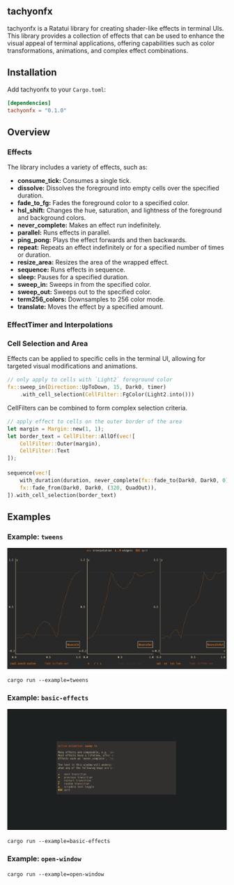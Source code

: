 ## tachyonfx

tachyonfx is a Ratatui library for creating shader-like effects in terminal UIs.
This library provides a collection of effects that can be used to enhance the
visual appeal of terminal applications, offering capabilities such as color
transformations, animations, and complex effect combinations.

## Installation
Add tachyonfx to your `Cargo.toml`:

```toml
[dependencies]
tachyonfx = "0.1.0"
```

## Overview


### Effects

The library includes a variety of effects, such as:

- **consume_tick:** Consumes a single tick.
- **dissolve:** Dissolves the foreground into empty cells over the specified duration.
- **fade_to_fg:** Fades the foreground color to a specified color.
- **hsl_shift:** Changes the hue, saturation, and lightness of the foreground and background colors.
- **never_complete:** Makes an effect run indefinitely.
- **parallel:** Runs effects in parallel.
- **ping_pong:** Plays the effect forwards and then backwards.
- **repeat:** Repeats an effect indefinitely or for a specified number of times or duration.
- **resize_area:** Resizes the area of the wrapped effect.
- **sequence:** Runs effects in sequence.
- **sleep:** Pauses for a specified duration.
- **sweep_in:** Sweeps in from the specified color.
- **sweep_out:** Sweeps out to the specified color.
- **term256_colors:** Downsamples to 256 color mode.
- **translate:** Moves the effect by a specified amount.

### EffectTimer and Interpolations

### Cell Selection and Area

Effects can be applied to specific cells in the terminal UI, allowing for targeted visual
modifications and animations.

```rust
// only apply to cells with `Light2` foreground color
fx::sweep_in(Direction::UpToDown, 15, Dark0, timer)
    .with_cell_selection(CellFilter::FgColor(Light2.into()))
```

CellFilters can be combined to form complex selection criteria.

```rust
// apply effect to cells on the outer border of the area
let margin = Margin::new(1, 1);
let border_text = CellFilter::AllOf(vec![
    CellFilter::Outer(margin),
    CellFilter::Text
]);

sequence(vec![
    with_duration(duration, never_complete(fx::fade_to(Dark0, Dark0, 0))),
    fx::fade_from(Dark0, Dark0, (320, QuadOut)),
]).with_cell_selection(border_text)
```

## Examples

### Example: `tweens`
![tweens](images/example-tweens.png)

```
cargo run --example=tweens 
```

### Example: `basic-effects`
![basic effeects](images/example-basic-effects.png)
```
cargo run --example=basic-effects 
```


### Example: `open-window`

```
cargo run --example=open-window  
```